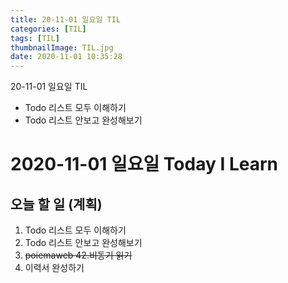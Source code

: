 ```yaml
---
title: 20-11-01 일요일 TIL
categories: [TIL]
tags: [TIL]
thumbnailImage: TIL.jpg
date: 2020-11-01 10:35:28
---
```


<!-- more -->
20-11-01 일요일 TIL
- Todo 리스트 모두 이해하기
- Todo 리스트 안보고 완성해보기
<!-- excerpt -->

# 2020-11-01 일요일 Today I Learn

## 오늘 할 일 (계획)

1. Todo 리스트 모두 이해하기
2. Todo 리스트 안보고 완성해보기
3. ~~poiemaweb 42.비동기 읽기~~
4. 이력서 완성하기

